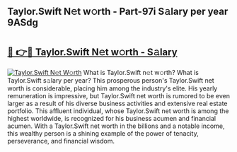 ## Taylor.Swift N𝚎t w𝚘rth - Part-97i S𝚊lary per year 9ASdg

# <h2><a href="http://gc4xex.nevu.top/?p=Taylor.Swift">🔗 👉🔴 Taylor.Swift N𝚎t w𝚘rth - S𝚊lary</a></h2>

[![Taylor.Swift N𝚎t W𝚘rth](https://i.imgur.com/Oavwk0R.jpeg)](http://gc4xex.nevu.top/?p=Taylor.Swift)
What is Taylor.Swift n𝚎t w𝚘rth? What is Taylor.Swift s𝚊lary per year?
This prosperous person's Taylor.Swift net worth is considerable, placing him among the industry's elite. His yearly remuneration is impressive, but Taylor.Swift net worth is rumored to be even larger as a result of his diverse business activities and extensive real estate portfolio. This affluent individual, whose Taylor.Swift net worth is among the highest worldwide, is recognized for his business acumen and financial acumen. With a Taylor.Swift net worth in the billions and a notable income, this wealthy person is a shining example of the power of tenacity, perseverance, and financial wisdom.
